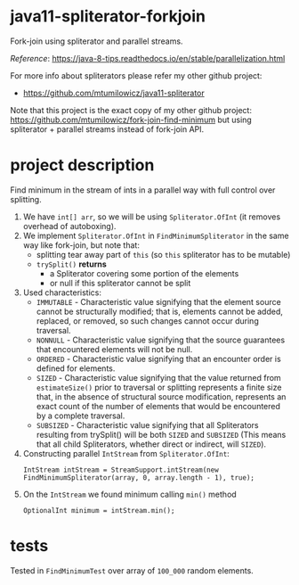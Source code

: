 # java11-spliterator-forkjoin
Fork-join using spliterator and parallel streams.

_Reference_: https://java-8-tips.readthedocs.io/en/stable/parallelization.html  

For more info about spliterators please refer my other github project:
* https://github.com/mtumilowicz/java11-spliterator

Note that this project is the exact copy of my other github project:
https://github.com/mtumilowicz/fork-join-find-minimum
but using spliterator + parallel streams instead of fork-join API.

# project description
Find minimum in the stream of ints in a parallel way with full
control over splitting.

1. We have `int[] arr`, so we will be using `Spliterator.OfInt`
(it removes overhead of autoboxing).
1. We implement `Spliterator.OfInt` in `FindMinimumSpliterator`
in the same way like fork-join, but note that:
    * splitting tear away part of `this` (so `this` spliterator
    has to be mutable)
    * `trySplit()` **returns** 
        * a Spliterator covering some portion of the elements
        * or null if this spliterator cannot be split
1. Used characteristics:
    * `IMMUTABLE` - Characteristic value signifying that the element 
    source cannot be structurally modified; that is, elements cannot 
    be added, replaced, or removed, so such changes cannot occur 
    during traversal.
    * `NONNULL` - Characteristic value signifying that the source 
    guarantees that encountered elements will not be null.
    * `ORDERED` - Characteristic value signifying that an encounter 
    order is defined for elements.
    * `SIZED` - Characteristic value signifying that the value 
    returned from `estimateSize()` prior to traversal or splitting 
    represents a finite size that, in the absence of structural 
    source modification, represents an exact count of the number 
    of elements that would be encountered by a complete traversal.
    * `SUBSIZED` - Characteristic value signifying that all 
    Spliterators resulting from trySplit() will be both `SIZED` and 
    `SUBSIZED` (This means that all child Spliterators, whether direct 
    or indirect, will `SIZED`).
1. Constructing parallel `IntStream` from `Spliterator.OfInt`:
    ```
    IntStream intStream = StreamSupport.intStream(new FindMinimumSpliterator(array, 0, array.length - 1), true);
    ```
1. On the `IntStream` we found minimum calling `min()` method
    ```
    OptionalInt minimum = intStream.min();
    ```

# tests
Tested in `FindMinimumTest` over array of `100_000` random elements.